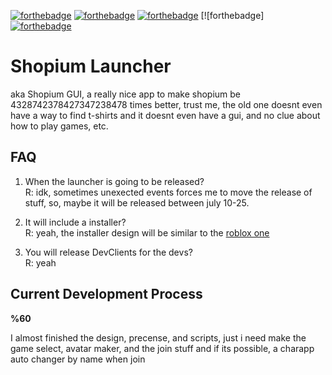 [![forthebadge](https://forthebadge.com/images/badges/built-with-love.svg)](https://forthebadge.com) [![forthebadge](https://forthebadge.com/images/badges/it-works-why.svg)](https://forthebadge.com) [![forthebadge](https://forthebadge.com/images/badges/makes-people-smile.svg)](https://forthebadge.com) [![forthebadge] [![forthebadge](https://forthebadge.com/images/badges/winter-is-coming.svg)](https://forthebadge.com)

# Shopium Launcher
aka Shopium GUI, a really nice app to make shopium be 4328742378427347238478 times better, trust me, the old one doesnt even have a way to find t-shirts and it doesnt even have a gui, and no clue about how to play games, etc.

## FAQ

1. When the launcher is going to be released?<br>
R: idk, sometimes unexected events forces me to move the release of stuff, so, maybe it will be released between july 10-25.

2. It will include a installer? <br>
R: yeah, the installer design will be similar to the [roblox one](https://i.redd.it/yqk4niwbqv5z.png)

3. You will release DevClients for the devs? <br>
R: yeah

## Current Development Process

<strong>%60</strong>

I almost finished the design, precense, and scripts, just i need make the game select, avatar maker, and the join stuff
and if its possible, a charapp auto changer by name when join
